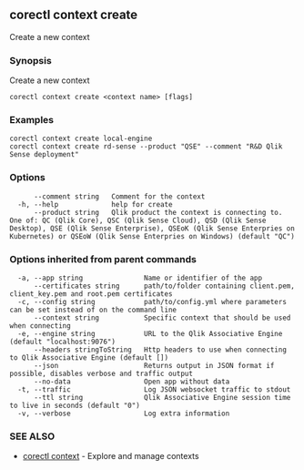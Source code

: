 ## corectl context create

Create a new context

### Synopsis

Create a new context

```
corectl context create <context name> [flags]
```

### Examples

```
corectl context create local-engine
corectl context create rd-sense --product "QSE" --comment "R&D Qlik Sense deployment"
```

### Options

```
      --comment string   Comment for the context
  -h, --help             help for create
      --product string   Qlik product the context is connecting to. One of: QC (Qlik Core), QSC (Qlik Sense Cloud), QSD (Qlik Sense Desktop), QSE (Qlik Sense Enterprise), QSEoK (Qlik Sense Enterpries on Kubernetes) or QSEoW (Qlik Sense Enterpries on Windows) (default "QC")
```

### Options inherited from parent commands

```
  -a, --app string               Name or identifier of the app
      --certificates string      path/to/folder containing client.pem, client_key.pem and root.pem certificates
  -c, --config string            path/to/config.yml where parameters can be set instead of on the command line
      --context string           Specific context that should be used when connecting
  -e, --engine string            URL to the Qlik Associative Engine (default "localhost:9076")
      --headers stringToString   Http headers to use when connecting to Qlik Associative Engine (default [])
      --json                     Returns output in JSON format if possible, disables verbose and traffic output
      --no-data                  Open app without data
  -t, --traffic                  Log JSON websocket traffic to stdout
      --ttl string               Qlik Associative Engine session time to live in seconds (default "0")
  -v, --verbose                  Log extra information
```

### SEE ALSO

* [corectl context](corectl_context.md)	 - Explore and manage contexts

